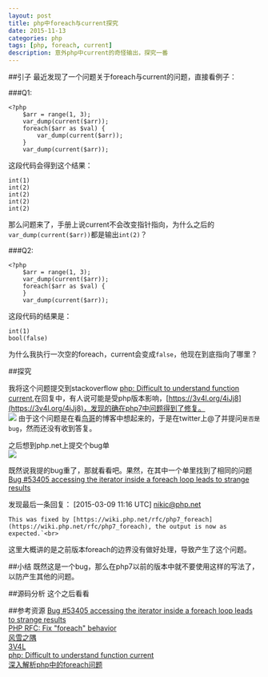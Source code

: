 ```yaml
---
layout: post
title: php中foreach与current探究
date: 2015-11-13
categories: php
tags: [php, foreach, current]
description: 意外php中current的奇怪输出，探究一番
---
```


##引子
最近发现了一个问题关于foreach与current的问题，直接看例子：<br>

###Q1:

    <?php
        $arr = range(1, 3);
        var_dump(current($arr));
        foreach($arr as $val) {
            var_dump(current($arr));
        }
        var_dump(current($arr));

这段代码会得到这个结果：<br>

    int(1)
    int(2)
    int(2)
    int(2)
    int(2)

那么问题来了，手册上说current不会改变指针指向，为什么之后的`var_dump(current($arr))`都是输出`int(2)`？<br>

###Q2:

    <?php
        $arr = range(1, 3);
        var_dump(current($arr));
        foreach($arr as $val) {
        }
        var_dump(current($arr));

这段代码的结果是：<br>

    int(1)
    bool(false)

为什么我执行一次空的foreach，current会变成`false`，他现在到底指向了哪里？<br>

##探究

我将这个问题提交到stackoverflow [php: Difficult to understand function current](http://stackoverflow.com/questions/33685018/php-difficult-to-understand-function-current?noredirect=1),在回复中，有人说可能是受php版本影响，[https://3v4l.org/4iJj8](https://3v4l.org/4iJj8)，发现的确在php7中问题得到了修复。<br>
![](http://emonmit.github.io/img/3v4l-foreach.png)
由于这个问题是在看[鸟哥](http://www.laruence.com/)的博客中想起来的，于是在twitter上@了并提问`是否是bug`，然而还没有收到答复。<br>

之后想到php.net上提交个bug单<br>
![](http://emonmit.github.io/img/php-bug.png)

既然说我提的bug重了，那就看看吧。果然，在其中一个单里找到了相同的问题[Bug #53405 	accessing the iterator inside a foreach loop leads to strange results](https://bugs.php.net/bug.php?id=53405&edit=2)<br>

发现最后一条回复：
    [2015-03-09 11:16 UTC] nikic@php.net

    This was fixed by [https://wiki.php.net/rfc/php7_foreach](https://wiki.php.net/rfc/php7_foreach), the output is now as expected.`<br>

这里大概讲的是之前版本foreach的边界没有做好处理，导致产生了这个问题。<br>

##小结
既然这是一个bug，那么在php7以前的版本中就不要使用这样的写法了，以防产生其他的问题。<br>

##源码分析
这个之后看看<br>


##参考资源
[Bug #53405 	accessing the iterator inside a foreach loop leads to strange results](https://bugs.php.net/bug.php?id=53405&edit=2)<br>
[PHP RFC: Fix "foreach" behavior](https://wiki.php.net/rfc/php7_foreach)<br>
[风雪之隅](http://www.laruence.com/)<br>
[3V4L](https://3v4l.org/4iJj8)<br>
[php: Difficult to understand function current](http://stackoverflow.com/questions/33685018/php-difficult-to-understand-function-current?noredirect=1)<br>
[深入解析php中的foreach问题](http://www.jb51.net/article/39299.htm)<br>

